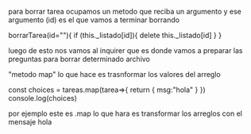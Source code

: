 para borrar tarea ocupamos un metodo que reciba un argumento y ese argumento (id) es el que vamos a terminar borrando 

borrarTarea(id=""){
        if (this._listado[id]){
            delete this._listado[id]
         }
    }



luego de esto nos vamos al inquirer que es donde vamos a preparar las preguntas para borrar determinado archivo


"metodo map" 
lo que hace es trasnformar los valores del arreglo 

 const choices = tareas.map(tarea=>{
            return {
                msg:"hola"
            }
        })
        console.log(choices)

    
por ejemplo este es .map lo que hara es transformar los arreglos con el mensaje hola




